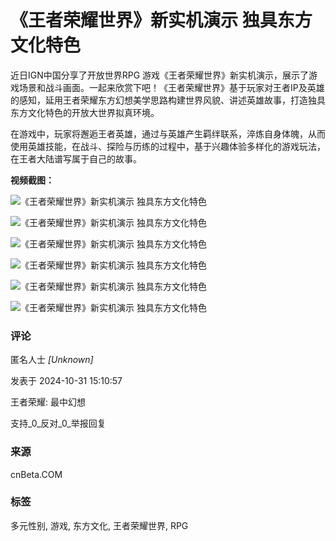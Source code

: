 # 《王者荣耀世界》新实机演示 独具东方文化特色

近日IGN中国分享了开放世界RPG 游戏《王者荣耀世界》新实机演示，展示了游戏场景和战斗画面。一起来欣赏下吧！《王者荣耀世界》基于玩家对王者IP及英雄的感知，延用王者荣耀东方幻想美学思路构建世界风貌、讲述英雄故事，打造独具东方文化特色的开放大世界拟真环境。

在游戏中，玩家将邂逅王者英雄，通过与英雄产生羁绊联系，淬炼自身体魄，从而使用英雄技能，在战斗、探险与历练的过程中，基于兴趣体验多样化的游戏玩法，在王者大陆谱写属于自己的故事。

**视频截图：**

![《王者荣耀世界》新实机演示 独具东方文化特色](https://img.3dmgame.com/uploads/images/news/20241028/1730074799_956798.jpg)

![《王者荣耀世界》新实机演示 独具东方文化特色](https://img.3dmgame.com/uploads/images/news/20241028/1730074799_458746.jpg)

![《王者荣耀世界》新实机演示 独具东方文化特色](https://img.3dmgame.com/uploads/images/news/20241028/1730074799_236351.jpg)

![《王者荣耀世界》新实机演示 独具东方文化特色](https://img.3dmgame.com/uploads/images/news/20241028/1730074799_896605.jpg)

![《王者荣耀世界》新实机演示 独具东方文化特色](https://img.3dmgame.com/uploads/images/news/20241028/1730074799_519687.jpg)

![《王者荣耀世界》新实机演示 独具东方文化特色](https://img.3dmgame.com/uploads/images/news/20241028/1730074799_679750.jpg)

### 评论

匿名人士 _[Unknown]_

发表于 2024-10-31 15:10:57

王者荣耀: 最中幻想

支持_0_反对_0_举报回复

### 来源

cnBeta.COM

### 标签

多元性别, 游戏, 东方文化, 王者荣耀世界, RPG